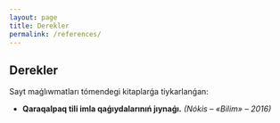 ```yaml
---
layout: page
title: Derekler
permalink: /references/
---
```


## Derekler

Sayt maǵlıwmatları tómendegi kitaplarǵa tiykarlanǵan:

- **Qaraqalpaq tili imla qaǵıydalarınıń jıynaǵı.** *(Nókis – «Bilim» – 2016)*
